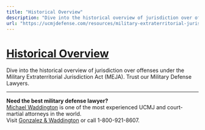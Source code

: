 ```yaml
---
title: "Historical Overview"
description: "Dive into the historical overview of jurisdiction over offenses under the Military Extraterritorial Jurisdiction Act (MEJA). Trust our Military Defense Lawyers."
url: "https://ucmjdefense.com/resources/military-extraterritorial-jurisdiction-act-meja/jurisdiction-over-the-offense/historical-overview.html"
---
```


# [Historical Overview](https://ucmjdefense.com/resources/military-extraterritorial-jurisdiction-act-meja/jurisdiction-over-the-offense/historical-overview.html)

Dive into the historical overview of jurisdiction over offenses under the Military Extraterritorial Jurisdiction Act (MEJA). Trust our Military Defense Lawyers.

---

**Need the best military defense lawyer?**  
[Michael Waddington](https://ucmjdefense.com/attorneys/michael-stewart-waddington-partner.html) is one of the most experienced UCMJ and court-martial attorneys in the world.  
Visit [Gonzalez & Waddington](https://ucmjdefense.com) or call 1-800-921-8607.
